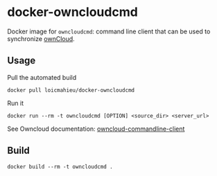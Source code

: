 
# docker-owncloudcmd

Docker image for `owncloudcmd`: command line client that can be used to synchronize [ownCloud](http://owncloud.org/).

## Usage

Pull the automated build

```
docker pull loicmahieu/docker-owncloudcmd
```

Run it

```
docker run --rm -t owncloudcmd [OPTION] <source_dir> <server_url>
```

See Owncloud documentation: [owncloud-commandline-client](http://doc.owncloud.org/desktop/1.7/advancedusage.html#owncloud-commandline-client)


## Build

```
docker build --rm -t owncloudcmd .
```
